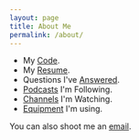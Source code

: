 ```yaml
---
layout: page
title: About Me
permalink: /about/
---
```


- My [Code](https://github.com/tylerhcarter/).
- My [Resume](https://www.linkedin.com/in/tylerhcarter/).
- Questions I've [Answered](https://stackoverflow.com/users/58088/tyler-carter).
- [Podcasts](podcasts.md) I'm Following.
- [Channels](channels.md) I'm Watching.
- [Equipment](equipment.md) I'm using.

You can also shoot me an [email](mailto:tyler@tylercarter.org).
